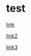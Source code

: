 # test

[link](md/etc-commands.md)

[link2](md/intellij-plugin-examples-highlighter.md)

[link3](md/intellij-plugin-examples.md)
